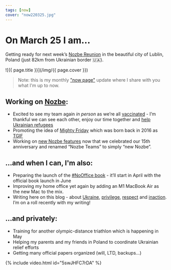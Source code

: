 ```yaml
---
tags: [now]
cover: "now220325.jpg"
---
```


# On March 25 I am…

Getting ready for next week’s [Nozbe Reunion](/reunion/) in the beautiful city of Lublin, Poland (just 82km from Ukrainian border 🇺🇦).

<!--More-->

![{{ page.title }}](/img/{{ page.cover }})

> Note: this is my monthly ["now page"](/now) update where I share with you what I'm up to now.

## Working on [Nozbe][n]:

* Excited to see my team again *in person* as we’re all [vaccinated](/vaccine) - I’m thankful we can see each other, enjoy our time together and [help Ukrainian refugees](/nowar/)
* Promoting the idea of [Mighty Friday](https://nozbe.com/friday) which was born back in 2016 as [TGIF](/tgif/)
* Working on [new Nozbe features](/nozbe15/) now that we celebrated our 15th anniversary and renamed “Nozbe Teams” to simply “new Nozbe”.

## …and when I can, I'm also:

* Preparing the launch of the [#NoOffice book](https://NoOffice.org/) - it’ll start in April with the official book launch in June
* Improving my home office yet again by adding an M1 MacBook Air as the new Mac to the mix.
* Writing here on this blog - about [Ukraine](/nowar/), [privilege](/white/), [respect](/adults/) and [inaction](/nothing/). I’m on a roll recently with my writing!

## …and privately:

* Training for another olympic-distance triathlon which is happening in May
* Helping my parents and my friends in Poland to coordinate Ukrainian relief efforts
* Getting many official papers organized (will, LTD, backups…)

{% include video.html id="5swJHFC7rDA" %}

[n]: https://michael.gratis/nozbe
[np]: https://michael.gratis/nozbepersonal